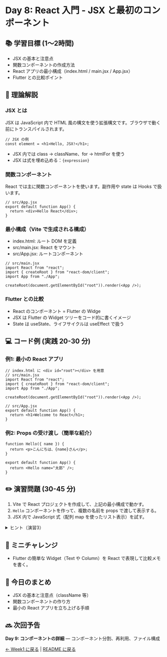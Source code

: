 # Day 8: React 入門 - JSX と最初のコンポーネント

## 📚 学習目標 (1〜2時間)

- JSX の基本と注意点
- 関数コンポーネントの作成方法
- React アプリの最小構成（index.html / main.jsx / App.jsx）
- Flutter との比較ポイント

## 📖 理論解説

### JSX とは
JSX は JavaScript 内で HTML 風の構文を使う拡張構文です。ブラウザで動く前にトランスパイルされます。

```javascrip
// JSX の例
const element = <h1>Hello, JSX!</h1>;
```

- JSX 内では class -> className、for -> htmlFor を使う
- JSX は式を埋め込める：`{expression}`

### 関数コンポーネント
React では主に関数コンポーネントを使います。副作用や state は Hooks で扱います。

```javascrip
// src/App.jsx
export default function App() {
  return <div>Hello React</div>;
}
```

### 最小構成（Vite で生成される構成）
- index.html: ルート DOM を定義
- src/main.jsx: React をマウント
- src/App.jsx: ルートコンポーネント

```javascrip
// src/main.jsx
import React from "react";
import { createRoot } from "react-dom/client";
import App from "./App";

createRoot(document.getElementById("root")).render(<App />);
```

### Flutter との比較
- React のコンポーネント = Flutter の Widge
- JSX は Flutter の Widget ツリーをコード的に書くイメージ
- State は useState、ライフサイクルは useEffect で扱う

## 💻 コード例 (実践 20-30 分)

### 例1: 最小の React アプリ
```javascrip
// index.html に <div id="root"></div> を用意
// src/main.jsx
import React from "react";
import { createRoot } from "react-dom/client";
import App from "./App";

createRoot(document.getElementById("root")).render(<App />);

// src/App.jsx
export default function App() {
  return <h1>Welcome to React</h1>;
}
```

### 例2: Props の受け渡し（簡単な紹介）
```javascrip
function Hello({ name }) {
  return <p>こんにちは、{name}さん</p>;
}

export default function App() {
  return <Hello name="太郎" />;
}
```

## ✏️ 演習問題 (30-45 分)

1. Vite で React プロジェクトを作成して、上記の最小構成で動かす。
2. `Hello` コンポーネントを作って、複数の名前を props で渡して表示する。
3. JSX 内で JavaScript 式（配列 map を使ったリスト表示）を試す。

<details>
<summary>ヒント（演習3）</summary>

```javascrip
const items = ["りんご", "バナナ", "オレンジ"];
return (
  <ul>
    {items.map((it, i) => <li key={i}>{it}</li>)}
  </ul>
);
```
</details>

## 🎯 ミニチャレンジ

- Flutter の簡単な Widget（Text や Column）を React で表現して比較メモを書く。

## 📝 今日のまとめ

- JSX の基本と注意点（className 等）
- 関数コンポーネントの作り方
- 最小の React アプリを立ち上げる手順

## 🔜 次回予告

**Day 9: コンポーネントの詳細** — コンポーネント分割、再利用、ファイル構成

[← Week1 に戻る](../week1/day07.md) | [README に戻る](../README.md)
